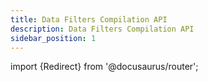```yaml
---
title: Data Filters Compilation API
description: Data Filters Compilation API
sidebar_position: 1
---
```


<!-- markdownlint-disable MD041 -->
import {Redirect} from '@docusaurus/router';

<Redirect to="/eopa/reference/api-reference/partial-evaluation-api" />
